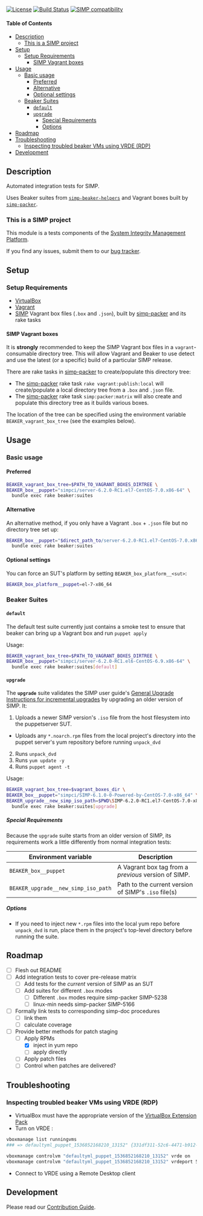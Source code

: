[![License](http://img.shields.io/:license-apache-blue.svg)](http://www.apache.org/licenses/LICENSE-2.0.html) [![Build Status](https://travis-ci.org/simp/pupmod-simp-integration_tests.svg)](https://travis-ci.org/simp/pupmod-simp-integration_tests) [![SIMP compatibility](https://img.shields.io/badge/SIMP%20compatibility-6.*-orange.svg)](https://img.shields.io/badge/SIMP%20compatibility-6.*-orange.svg)

#### Table of Contents
<!-- vim-markdown-toc GFM -->

* [Description](#description)
  * [This is a SIMP project](#this-is-a-simp-project)
* [Setup](#setup)
  * [Setup Requirements](#setup-requirements)
    * [SIMP Vagrant boxes](#simp-vagrant-boxes)
* [Usage](#usage)
  * [Basic usage](#basic-usage)
    * [Preferred](#preferred)
    * [Alternative](#alternative)
    * [Optional settings](#optional-settings)
  * [Beaker Suites](#beaker-suites)
    * [`default`](#default)
    * [`upgrade`](#upgrade)
      * [Special Requirements](#special-requirements)
      * [Options](#options)
* [Roadmap](#roadmap)
* [Troubleshooting](#troubleshooting)
  * [Inspecting troubled beaker VMs using  VRDE (RDP)](#inspecting-troubled-beaker-vms-using--vrde-rdp)
* [Development](#development)

<!-- vim-markdown-toc -->

## Description

Automated integration tests for SIMP.

Uses Beaker suites from [`simp-beaker-helpers`][simp-beaker-helpers] and
Vagrant boxes built by [`simp-packer`][simp-packer].

### This is a SIMP project

This module is a tests components of the [System Integrity Management
Platform][simp].

If you find any issues, submit them to our [bug tracker][simp-jira].

## Setup

### Setup Requirements

* [VirtualBox][virtualbox]
* [Vagrant][vagrant]
* [SIMP] Vagrant box files (`.box` and `.json`), built by
  [simp-packer][simp-packer] and its rake tasks

#### SIMP Vagrant boxes

It is **strongly** recommended to keep the SIMP Vagrant box files in
a `vagrant`-consumable directory tree. This will allow Vagrant and Beaker to
use detect and use the latest (or a specific) build of a particular SIMP
release.

There are rake tasks in [simp-packer][simp-packer] to create/populate this
directory tree:

* The [simp-packer][simp-packer] rake task `rake vagrant:publish:local` will
  create/populate a local directory tree from a `.box` and `.json` file.
* The [simp-packer][simp-packer] rake task `simp:packer:matrix` will also
  create and populate this directory tree as it builds various boxes.

The location of the tree can be specified using the environment variable
`BEAKER_vagrant_box_tree` (see the examples below).

## Usage

### Basic usage

#### Preferred

```sh
BEAKER_vagrant_box_tree=$PATH_TO_VAGRANT_BOXES_DIRTREE \
BEAKER_box__puppet="simpci/server-6.2.0-RC1.el7-CentOS-7.0.x86-64" \
  bundle exec rake beaker:suites
```

#### Alternative
An alternative method, if you only have a Vagrant `.box` + `.json` file but no
directory tree set up:

```sh
BEAKER_box__puppet="$direct_path_to/server-6.2.0-RC1.el7-CentOS-7.0.x86-64.json" \
  bundle exec rake beaker:suites
```

#### Optional settings

You can force an SUT's platform by setting `BEAKER_box_platform__<sut>`:

```sh
BEAKER_box_platform__puppet=el-7-x86_64
```

### Beaker Suites

#### `default`

The default test suite currently just contains a smoke test to ensure that
beaker can bring up a Vagrant box and run `puppet apply`

Usage:

```sh
BEAKER_vagrant_box_tree=$PATH_TO_VAGRANT_BOXES_DIRTREE \
BEAKER_box__puppet="simpci/server-6.2.0-RC1.el6-CentOS-6.9.x86-64" \
  bundle exec rake beaker:suites[default]
```

#### `upgrade`

The **`upgrade`** suite validates the SIMP user guide's [General Upgrade
Instructions for incremental upgrades][u0] by upgrading an older version of
SIMP.  It:

1. Uploads a newer SIMP version's `.iso` file from the host filesystem into the
   puppetserver SUT.
  - Uploads any `*.noarch.rpm` files from the local project's directory into
    the puppet server's yum repository before running `unpack_dvd`
2. Runs `unpack_dvd`
3. Runs `yum update -y`
4. Runs `puppet agent -t`

Usage:

```sh
BEAKER_vagrant_box_tree=$vagrant_boxes_dir \
BEAKER_box__puppet="simpci/SIMP-6.1.0-0-Powered-by-CentOS-7.0-x86_64" \
BEAKER_upgrade__new_simp_iso_path=$PWD\SIMP-6.2.0-RC1.el7-CentOS-7.0-x86_64.iso \
  bundle exec rake beaker:suites[upgrade]
```

[u0]: https://github.com/simp/simp-doc/blob/8277eab/docs/user_guide/Upgrade_SIMP/General_Upgrade_Instructions.rst#incremental-updates

##### Special Requirements

Because the `upgrade` suite starts from an older version of SIMP, its
requirements work a little differently from normal integration tests:



| Environment variable                | Description                                          |
| ----------------------------------- | ---------------------------------------------------- |
| `BEAKER_box__puppet`                | A Vagrant box tag from a _previous_ version of SIMP. |
| `BEAKER_upgrade__new_simp_iso_path` | Path to the current version of SIMP's `.iso` file(s) |

##### Options

* If you need to inject new `*.rpm` files into the local yum repo before
  `unpack_dvd` is run, place them in the project's top-level directory before
  running the suite.


## Roadmap

- [ ] Flesh out README
- [ ] Add integration tests to cover pre-release matrix
  - [ ] Add tests for the _current_ version of SIMP as an SUT
  - [ ] Add suites for different `.box` modes
    - [ ] Different `.box` modes require simp-packer SIMP-5238
    - [ ] linux-min needs simp-packer SIMP-5166
- [ ] Formally link tests to corresponding simp-doc procedures
  - [ ] link them
  - [ ] calculate coverage
- [ ] Provide better methods for patch staging
  - [ ] Apply RPMs
    - [x] inject in yum repo
    - [ ] apply directly
  - [ ] Apply patch files
  - [ ] Control when patches are delivered?

## Troubleshooting

### Inspecting troubled beaker VMs using  VRDE (RDP)

* VirtualBox must have the appropriate version of the [VirtualBox Extension Pack][vb-extpack]
* Turn on VRDE :
```sh
vboxmanage list runningvms
### => defaultyml_puppet_1536852168210_13152" {331df311-52c6-4471-b912-f730d8531e0c}

vboxmanage controlvm "defaultyml_puppet_1536852168210_13152" vrde on
vboxmanage controlvm "defaultyml_puppet_1536852168210_13152" vrdeport 5940
```
* Connect to VRDE using a Remote Desktop client


## Development

Please read our [Contribution Guide][simp-contrib].

[simp]:                     https://github.com/NationalSecurityAgency/SIMP
[simp-contrib]:             https://simp.readthedocs.io/en/master/contributors_guide/
[simp-jira]:                https://simp-project.atlassian.net
[simp-beaker-helpers]:      https://github.com/simp/rubygem-simp-beaker-helpers
[simp-beaker-helpers-docs]: https://github.com/simp/rubygem-simp-beaker-helpers/
[simp-packer]:              https://github.com/simp/simp-packer
[vagrant]:                  https://www.vagrantup.com
[virtualbox]:               https://www.virtualbox.org/wiki/Downloads
[vb-extpack]:               https://www.virtualbox.org/wiki/Downloads#VirtualBox5.2.18OracleVMVirtualBoxExtensionPack
